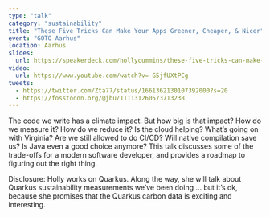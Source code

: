 ```yaml
---
type: "talk"
category: "sustainability"
title: "These Five Tricks Can Make Your Apps Greener, Cheaper, & Nicer"
event: "GOTO Aarhus"
location: Aarhus
slides: 
  url: https://speakerdeck.com/hollycummins/these-five-tricks-can-make-your-apps-greener-cheaper-and-nicer
video:
  url: https://www.youtube.com/watch?v=-G5jfUXtPCg
tweets:
  - https://twitter.com/Zta77/status/1661362130107392000?s=20
  - https://fosstodon.org/@jbu/111131260573713238
---
```


The code we write has a climate impact. But how big is that impact? How do we measure it? How do we reduce it? Is the cloud helping? What’s going on with Virginia? Are we still allowed to do CI/CD? Will native compilation save us? Is Java even a good choice anymore? This talk discusses some of the trade-offs for a modern software developer, and provides a roadmap to figuring out the right thing.

Disclosure: Holly works on Quarkus. Along the way, she will talk about Quarkus sustainability measurements we’ve been doing … but it’s ok, because she promises that the Quarkus carbon data is exciting and interesting.
